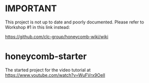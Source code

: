 # IMPORTANT
This project is not up to date and poorly documented. Please refer to Workshop #1 in this link instead:

https://github.com/clc-group/honeycomb-wiki/wiki

# honeycomb-starter
The started project for the video tutorial at https://www.youtube.com/watch?v=WuFVrx9OelI
